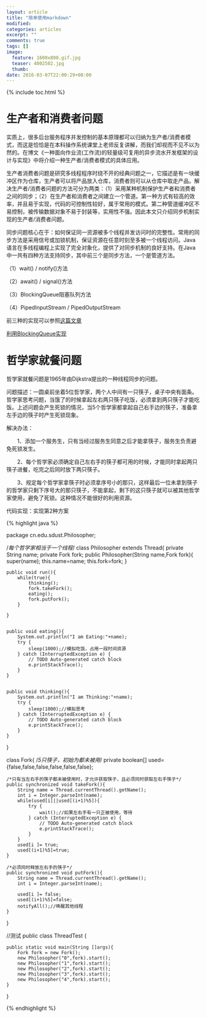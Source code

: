 ```yaml
---
layout: article
title: "简单使用markdown"
modified:
categories: articles
excerpt: ""
comments: true
tags: []
image: 
  feature: 1600x800.gif.jpg
  teaser: 4002502.jpg
  thumb:
date: 2016-03-07T22:00:29+08:00
---
```


{% include toc.html %}

# 生产者和消费者问题

实质上，很多后台服务程序并发控制的基本原理都可以归纳为生产者/消费者模式，而这是恰恰是在本科操作系统课堂上老师反复讲解，而我们却视而不见不以为然的。在博文《一种面向作业流(工作流)的轻量级可复用的异步流水开发框架的设计与实现》中将介绍一种生产者/消费者模式的具体应用。

生产者消费者问题是研究多线程程序时绕不开的经典问题之一，它描述是有一块缓冲区作为仓库，生产者可以将产品放入仓库，消费者则可以从仓库中取走产品。解决生产者/消费者问题的方法可分为两类：（1）采用某种机制保护生产者和消费者之间的同步；（2）在生产者和消费者之间建立一个管道。第一种方式有较高的效率，并且易于实现，代码的可控制性较好，属于常用的模式。第二种管道缓冲区不易控制，被传输数据对象不易于封装等，实用性不强。因此本文只介绍同步机制实现的生产者/消费者问题。

同步问题核心在于：如何保证同一资源被多个线程并发访问时的完整性。常用的同步方法是采用信号或加锁机制，保证资源在任意时刻至多被一个线程访问。Java语言在多线程编程上实现了完全对象化，提供了对同步机制的良好支持。在Java中一共有四种方法支持同步，其中前三个是同步方法，一个是管道方法。

（1）wait() / notify()方法

（2）await() / signal()方法

（3）BlockingQueue阻塞队列方法

（4）PipedInputStream / PipedOutputStream

前三种的实现可以参照[这篇文章](http://blog.csdn.net/monkey_d_meng/article/details/6251879)

[利用BlockingQueue实现](http://www.journaldev.com/1034/java-blockingqueue-example-implementing-producer-consumer-problem)

# 哲学家就餐问题

哲学家就餐问题是1965年由Dijkstra提出的一种线程同步的问题。

问题描述：一圆桌前坐着5位哲学家，两个人中间有一只筷子，桌子中央有面条。哲学家思考问题，当饿了的时候拿起左右两只筷子吃饭，必须拿到两只筷子才能吃饭。上述问题会产生死锁的情况，当5个哲学家都拿起自己右手边的筷子，准备拿左手边的筷子时产生死锁现象。

解决办法：

　　1、添加一个服务生，只有当经过服务生同意之后才能拿筷子，服务生负责避免死锁发生。

　　2、每个哲学家必须确定自己左右手的筷子都可用的时候，才能同时拿起两只筷子进餐，吃完之后同时放下两只筷子。

　　3、规定每个哲学家拿筷子时必须拿序号小的那只，这样最后一位未拿到筷子的哲学家只剩下序号大的那只筷子，不能拿起，剩下的这只筷子就可以被其他哲学家使用，避免了死锁。这种情况不能很好的利用资源。　

代码实现：实现第2种方案

{% highlight java %}

package cn.edu.sdust.Philosopher;


/*每个哲学家相当于一个线程*/
class Philosopher extends Thread{
    private String name;
    private Fork fork;
    public Philosopher(String name,Fork fork){
        super(name);
        this.name=name;
        this.fork=fork;
    }
    
    public void run(){
        while(true){
            thinking();
            fork.takeFork();
            eating();
            fork.putFork();
        }
        
    }
    
    
    public void eating(){
        System.out.println("I am Eating:"+name);
        try {
            sleep(1000);//模拟吃饭，占用一段时间资源
        } catch (InterruptedException e) {
            // TODO Auto-generated catch block
            e.printStackTrace();
        }
    }
    
    
    public void thinking(){
        System.out.println("I am Thinking:"+name);
        try {
            sleep(1000);//模拟思考
        } catch (InterruptedException e) {
            // TODO Auto-generated catch block
            e.printStackTrace();
        }
    }
}

class Fork{
    /*5只筷子，初始为都未被用*/
    private boolean[] used={false,false,false,false,false,false};
    
    /*只有当左右手的筷子都未被使用时，才允许获取筷子，且必须同时获取左右手筷子*/
    public synchronized void takeFork(){
        String name = Thread.currentThread().getName();
        int i = Integer.parseInt(name);
        while(used[i]||used[(i+1)%5]){
            try {
                wait();//如果左右手有一只正被使用，等待
            } catch (InterruptedException e) {
                // TODO Auto-generated catch block
                e.printStackTrace();
            }
        }
        used[i ]= true;
        used[(i+1)%5]=true;
    }
    
    /*必须同时释放左右手的筷子*/
    public synchronized void putFork(){
        String name = Thread.currentThread().getName();
        int i = Integer.parseInt(name);
        
        used[i ]= false;
        used[(i+1)%5]=false;
        notifyAll();//唤醒其他线程
    }
}

//测试
public class ThreadTest {

    public static void main(String []args){
        Fork fork = new Fork();
        new Philosopher("0",fork).start();
        new Philosopher("1",fork).start();
        new Philosopher("2",fork).start();
        new Philosopher("3",fork).start();
        new Philosopher("4",fork).start();
    }
}

{% endhighlight %}
